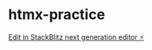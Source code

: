 # htmx-practice

[Edit in StackBlitz next generation editor ⚡️](https://stackblitz.com/~/github.com/shanetoken/htmx-practice)